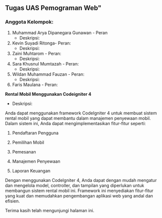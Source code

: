 ## Tugas UAS Pemograman Web"

### Anggota Kelompok:
1. Muhammad Arya Dipanegara Gunawan - Peran  
   - Deskripsi: 
2. Kevin Suyadi Ritonga- Peran: 
   - Deskripsi: 
3. Zaini Muhtarom - Peran: 
   - Deskripsi: 
4. Sara Khusnul Mumtazah - Peran: 
   - Deskripsi: 
5. Wildan Muhammad Fauzan - Peran: 
   - Deskripsi:
6. Faris Maulana - Peran:
  


**Rental Mobil Menggunakan Codeigniter 4**

   - Deskripsi: 

Anda dapat menggunakan framework CodeIgniter 4 untuk membuat sistem rental mobil yang dapat membantu dalam manajemen penyewaan mobil. Dalam sistem ini, Anda dapat mengimplementasikan fitur-fitur seperti:

1. Pendaftaran Pengguna

2. Pemilihan Mobil

3. Pemesanan

4. Manajemen Penyewaan

5. Laporan Keuangan

Dengan menggunakan CodeIgniter 4, Anda dapat dengan mudah mengatur dan mengelola model, controller, dan tampilan yang diperlukan untuk membangun sistem rental mobil ini. Framework ini menyediakan fitur-fitur yang kuat dan memudahkan pengembangan aplikasi web yang andal dan efisien.

Terima kasih telah mengunjungi halaman ini.
